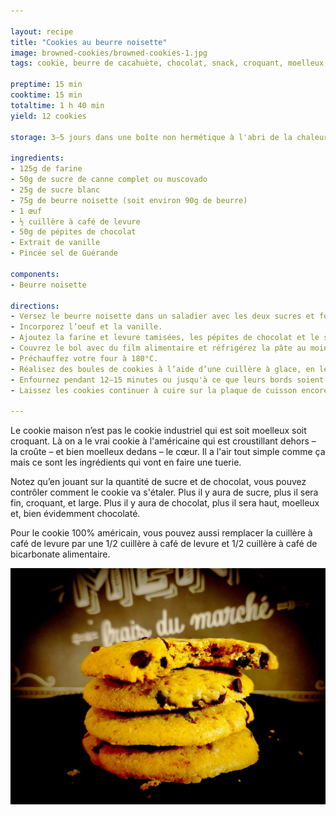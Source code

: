 ```yaml
---

layout: recipe
title: "Cookies au beurre noisette"
image: browned-cookies/browned-cookies-1.jpg
tags: cookie, beurre de cacahuète, chocolat, snack, croquant, moelleux, beurre noisette, caramel

preptime: 15 min
cooktime: 15 min
totaltime: 1 h 40 min
yield: 12 cookies

storage: 3–5 jours dans une boîte non hermétique à l'abri de la chaleur et la lumière, en utilisant du papier cuisson ou de l'essuie-tout pour les séparer en étages si besoin. 2–3 mois au congélateur.

ingredients:
- 125g de farine
- 50g de sucre de canne complet ou muscovado
- 25g de sucre blanc
- 75g de beurre noisette (soit environ 90g de beurre)
- 1 œuf
- ½ cuillère à café de levure
- 50g de pépites de chocolat
- Extrait de vanille
- Pincée sel de Guérande 

components:
- Beurre noisette

directions:
- Versez le beurre noisette dans un saladier avec les deux sucres et fouettez vigoureusement pour obtenir une belle crème.
- Incorporez l’oeuf et la vanille.
- Ajoutez la farine et levure tamisées, les pépites de chocolat et le sel de Guérande et incorporez-les à la maryse sans trop travailler la pâte.
- Couvrez le bol avec du film alimentaire et réfrigérez la pâte au moins 1 h au frigo.
- Préchauffez votre four à 180°C.
- Réalisez des boules de cookies à l’aide d’une cuillère à glace, en les espaçant bien les unes des autres sur la plaque de cuisson – ils vont doubler de taille –, puis écrasez-lez légèrement avec la paume de la main.
- Enfournez pendant 12–15 minutes ou jusqu'à ce que leurs bords soient légèrement dorés. 
- Laissez les cookies continuer à cuire sur la plaque de cuisson encore 10 minutes avant de les transférer sur une grille.

---
```


Le cookie maison n’est pas le cookie industriel qui est soit moelleux soit croquant. Là on a le vrai cookie à l'américaine qui est croustillant dehors – la croûte – et bien moelleux dedans – le cœur. Il a l'air tout simple comme ça mais ce sont les ingrédients qui vont en faire une tuerie.

Notez qu’en jouant sur la quantité de sucre et de chocolat, vous pouvez contrôler comment le cookie va s'étaler. Plus il y aura de sucre, plus il sera fin, croquant, et large. Plus il y aura de chocolat, plus il sera haut, moelleux et, bien évidemment chocolaté.

Pour le cookie 100% américain, vous pouvez aussi remplacer la cuillère à café de levure par une 1/2 cuillère à café de levure et 1/2 cuillère à café de bicarbonate alimentaire.

![Croquant à l’extérieur mais tout moelleux à l’intérieur.](../images/browned-cookies/browned-cookies-2.jpg)